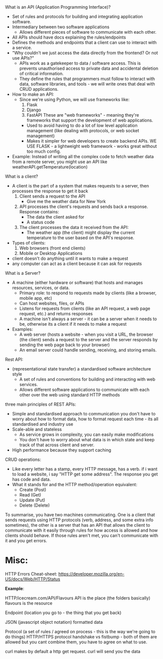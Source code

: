 
What is an API (Application Programming Interface)?
- Set of rules and protocols for building and integrating application software. 
- Intermediary between two software applications
	- Allows different pieces of software to communicate with each other. 
- All APIs should have docs explaining the rules/endpoints
- Defines the methods and endpoints that a client can use to interact with a service.
- "Why couldn't we just access the data directly from the frontend? Or not use APIs?"
	- APIs work as a gatekeeper to data / software access. This is prevents unauthorised access to private data and accidental deletion of critical information.
	- They define the rules that programmers must follow to interact with data, software libraries, and tools - we will write ones that deal with CRUD applications. 
- How to make an API:
	- Since we're using Python, we will use frameworks like:
		1. Flask
		2. Django
		3. FastAPI
		These are "web frameworks" - meaning they're frameworks that support the development of web applications.
		- Used to avoid having to do a lot of low level application management (like dealing with protocols, or web socket management)
		- Makes it simpler for web developers to create backend APIs.
		WE USE FLASK - a lightweight web framework - works great without too much config.
- Example:
	Instead of writing all the complex code to fetch weather data from a remote server, you might use an API like weatherAPI.getTemperature(location)

What is a client?
- A client is the part of a system that makes requests to a server, then processes the response to get it back
	1. Client sends a request to the API
		- Give me the weather data for New York
	2. API processes the client's requests and sends back a response. Response contains:
		- The data the client asked for
		- A status code
	3. The client processes the data it received from the API:
		- The weather app (the client) might display the current temperature to the user based on the API's response.
- Types of clients:
	1. Web browsers (front end clients)
	2. Mobile or Desktop Applications
- client doesn't do anything until it wants to make a request
- any computer can act as a client because it can ask for requests

What is a Server?
- A machine (either hardware or software) that hosts and manages resources, services, or data.
	- Primary role: to respond to requests made by clients (like a browser, mobile app, etc)
	- Can host websites, files, or APIs
	- Listens for requests from clients (like an API request, a web page request, etc.) and returns responses
	- A machine isn't always a server - it can be a server when it needs to be, otherwise its a client if it needs to make a request
- Examples:
	- A web server (hosts a website - when you visit a URL, the browser (the client) sends a request to the server and the server responds by sending the web page back to your browser)
	- An email server could handle sending, receiving, and storing emails.


Rest API:
- (representational state transfer) a standardised software architecture style
	- A set of rules and conventions for building and interacting with web services.
	- Allows different software applications to communicate with each other over the web using standard HTTP methods

three main principles of REST APIs:
- Simple and standardised approach to communication
		 you don't have to worry about how to format data, how to format request each time - its all standardised and industry use
- Scale-able and stateless
	- As service grows in complexity, you can easily make modifications
	- You don't have to worry about what data is in which state and keep track of that across client and server. 
- High performance because they support caching

CRUD operations:
- Like every letter has a stamp, every HTTP message, has a verb. if i want to load a website, i say "HTTP get some address". The response you get has code and data.
- What it stands for and the HTTP method/operation equivalent:
	- Create (Post)
	- Read (Get)
	- Update (Put)
	- Delete (Delete)

To summarise, you have two machines communicating. One is a client that sends requests using HTTP protocols (verb, address, and some extra info sometimes), the other is a server that has an API that allows the client to communicate with it easily through rules for how access is allowed and how clients should behave. If those rules aren't met, you can't communicate with it and you get errors.


# **Misc**:

HTTP Errors Cheat-sheet: https://developer.mozilla.org/en-US/docs/Web/HTTP/Status

**Example**:

HTTP/icecream.com/API/Flavours
API is the place (the folders basically)
flavours is the resource

Endpoint (location you go to - the thing that you get back)

JSON (javascript object notation) formatted data

Protocol (a set of rules / agreed on process - this is the way we're going to do things)
	HTTP/HTTPS protocol
	handshake vs fistbump - both of them are allowed but you cant combine them, you have to agree on what to use.

curl makes by default a http get request. curl will send you the data
